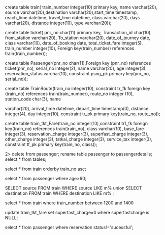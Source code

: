 create table train( train_number integer(10) primary key, name varchar(20), source
varchar(20),destination varchar(20),start_time timestamp, reach_time datetime,
travel_time datetime, class varchar(20), days varchar(20), distance integer(10),
type varchar(20));

create table ticket( pnr_no char(11) primary key, Transaction_id char(10),
from_station varchar(20), To_station varchar(20), date_of_journey date, class
varchar(10), date_of_booking date, total_ticket_fare integer(5), train_number
integer(10), Foreign key(train_number) references train(train_number));

create table Passenger(pnr_no char(11),Foreign key (pnr_no) references
ticket(pnr_no), serial_no integer(2), name varchar(20), age integer(3),
reservation_status varchar(10), constraint psng_pk primary key(pnr_no, serial_no));

create table TrainRoute(train_no integer(10), constraint tr_fk foreign key (train_no)
references train(train_number), route_no integer (10), station_code char(3), name

varchar(20), arrival_time datetime, depart_time timestamp(0), distance integer(4),
day integer(10), constraint tr_pk primary key(train_no, route_no));

create table train_tkt_Fare(train_no integer(10),constraint tr1_fk foreign
key(train_no) references train(train_no), class varchar(10), base_fare integer(3),
reservation_charge integer(3), superfast_charge integer(3), other_charge integer(3),
tatkal_charge integer(3), service_tax integer(3), constraint tf_pk primary
key(train_no, class));



2> 
delete from passenger;
rename table passenger to passengerdetails;
select * from tables;

select * from train orderby train_no asc;

select * from passenger where age>60;

SELECT source
FROM train
WHERE source LIKE m% union SELECT destination
FROM train
WHERE destination LIKE m% ;

select * from train where train_number between 1200 and 1400

update train_tkt_fare set superfast_charge=0 where superfastcharge is NULL;

select * from passenger where reservation status!='sucessful';
